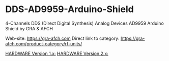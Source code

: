 # DDS-AD9959-Arduino-Shield
4-Channels DDS (Direct Digital Synthesis) Analog Devices AD9959 Arduino Shield by GRA &amp; AFCH

Web-site: https://gra-afch.com
Direct link to category:  https://gra-afch.com/product-category/rf-units/

[HARDWARE Version 1.x:](https://github.com/afch/DDS-AD9959-Arduino-Shield/blob/main/README_HW1.x.md)
[HARDWARE Version 2.x:](https://github.com/afch/DDS-AD9959-Arduino-Shield/blob/main/README_HW2.x.md)
